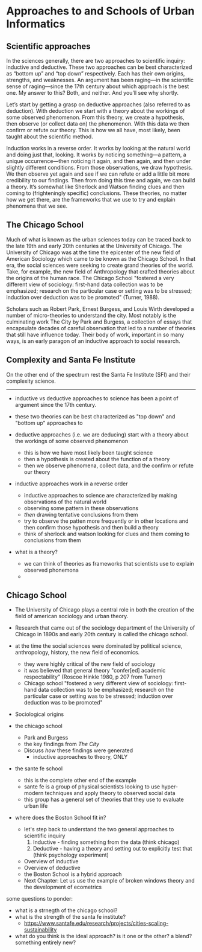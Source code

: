# Approaches to and Schools of Urban Informatics 



## Scientific approaches

In the sciences generally, there are two approaches to scientific inquiry: inductive and deductive. These two approaches can be best characterized as “bottom up” and “top down” respectively. Each has their own origins, strengths, and weaknesses. An argument has been raging—in the scientific sense of raging—since the 17th century about which approach is the best one. My answer to this? Both, and neither. And you’ll see why shortly. 

Let’s start by getting a grasp on deductive approaches (also referred to as deduction). With deduction we start with a theory about the workings of some observed phenomenon. From this theory, we create a hypothesis, then observe (or collect data on) the phenomenon. With this data we then confirm or refute our theory. This is how we all have, most likely, been taught about the scientific method. 

Induction works in a reverse order. It works by looking at the natural world and doing just that, looking. It works by noticing something—a pattern, a unique occurrence—then noticing it again, and then again, and then under slightly different conditions. From those observations, we draw hypothesis. We then observe yet again and see if we can refute or add a little bit more credibility to our findings. Then from doing this time and again, we can build a theory. It’s somewhat like Sherlock and Watson finding clues and then coming to (frighteningly specific) conclusions. These theories, no matter how we get there, are the frameworks that we use to try and explain phenomena that we see. 

## The Chicago School

Much of what is known as the urban sciences today can be traced back to the late 19th and early 20th centuries at the University of Chicago. The University of Chicago was at the time the epicenter of the new field of American Sociology which came to be known as the Chicago School. In that era, the social sciences were seeking to create grand theories of the world. Take, for example, the new field of Anthropology that crafted theories about the origins of the human race. The Chicago School "fostered a very different view of sociology: first-hand data collection was to be emphasized; research on the particular case or setting was to be stressed; induction over deduction was to be promoted" (Turner, 1988). 

Scholars such as Robert Park, Ernest Burgess, and Louis Wirth developed a number of micro-theories to understand the city. Most notably is the culminating work The City by Park and Burgess, a collection of essays that encapsulate decades of careful observation that led to a number of theories that still have influence today. Their body of work, important in so many ways, is an early paragon of an inductive approach to social research. 

## Complexity and Santa Fe Institute 

On the other end of the spectrum rest the Santa Fe Institute (SFI) and their complexity science. 








----------




- inductive vs deductive approaches to science has been a point of argument since the 17th century. 
- these two theories can be best characterized as "top down" and "bottom up" approaches to
- deductive approaches (i.e. we are deducing) start with a theory about the workings of some observed phenomenon
  - this is how we have most likely been taught science 
  - then a hypothesis is created about the function of a theory
  - then we observe phenomena, collect data, and the confirm or refute our theory
- inductive approaches work in a reverse order
  - inductive approaches to science are characterized by making observations of the natural world 
  - observing some pattern in these observations
  - _then_ drawing tentative conclusions from them
  - try to observe the patten more frequently or in other locations and then confirm those hypothesis and then build a theory
  - think of sherlock and watson looking for clues and them coming to conclusions from them 



- what is a theory?
  - we can think of theories as frameworks that scientists use to explain observed phonemona
  - 
  
  
## Chicago School

- The University of Chicago plays a central role in both the creation of the field of american sociology and urban theory. 
- Research that came out of the sociology department of the University of Chicago in 1890s and early 20th century is called the chicago school. 
- at the time the social sciences were dominated by political science, anthropology, history, the new field of economics. 
  - they were highly critical of the new field of sociology
  - it was believed that general theory "confer[ed] academic respectability" (Roscoe Hinkle 1980, p 207 from Turner)
  - Chicago school "fostered a very different view of sociology: first-hand data collection was to be emphasized; research on the particular case or setting was to be stressed; induction over deduction was to be promoted"


- Sociological origins
- the chicago school
  - Park and Burgess
  - the key findings from _The City_
  - Discuss _how_ these findings were generated
    - inductive approaches to theory, ONLY
- the sante fe school
  - this is the complete other end of the example
  - sante fe is a group of physical scientists looking to use hyper-modern techniques and apply theory to observed social data
  - this group has a general set of theories that they use to evaluate urban life
- where does the Boston School fit in?
  - let's step back to understand the two general approaches to scientific inquiry
    1. Inductive - finding something from the data (think chicago)
    2. Deductive - having a theory and setting out to explicitly test that (think psychology experiment)
  - Overview of inductive
  - Overview of deductive
  - the Boston School is a hybrid approach
  - Next Chapter: Let us use the example of broken windows theory and the development of ecometrics
  
some questions to ponder:

- what is a strnegth of the chicago school?
- what is the strength of the santa fe institute?
  - https://www.santafe.edu/research/projects/cities-scaling-sustainability
- what do you think is the ideal approach? is it one or the other? a blend? something entirely new?

